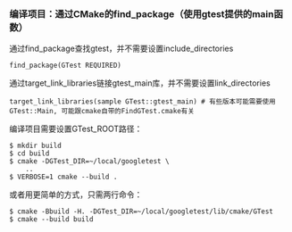 ### 编译项目：通过CMake的find_package（使用gtest提供的main函数）

通过find_package查找gtest，并不需要设置include_directories

```
find_package(GTest REQUIRED)
```

通过target_link_libraries链接gtest_main库，并不需要设置link_directories

```
target_link_libraries(sample GTest::gtest_main) # 有些版本可能需要使用GTest::Main, 可能跟cmake自带的FindGTest.cmake有关
```

编译项目需要设置GTest_ROOT路径：

```
$ mkdir build
$ cd build
$ cmake -DGTest_DIR=~/local/googletest \
    ..
$ VERBOSE=1 cmake --build . 
```

或者用更简单的方式，只需两行命令：

```
$ cmake -Bbuild -H. -DGTest_DIR=~/local/googletest/lib/cmake/GTest
$ cmake --build build
```

